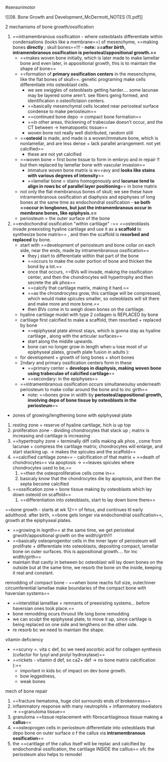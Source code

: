 #sensorimotor 

![[08. Bone Growth and Development_McDermott_NOTES (1).pdf]]

2 mechanisms of bone growth/ossification
1. ==intramembranous ossification - where osteoblasts differentiate within condensations (looks like a membrane==) of mesenchyme, ==making bones **directly** ; skull bones==!!! - **note: ==after *birth*, intramembranous ossification is periosteal/appositional growth.==**
	- ==makes woven bone initially, which is later made to make lamellar bone and even later, in appositional growth, this is to maintain the shape of bone== 
	- ==formation of **primary ossification centers** in the mesenchyme, like the flat bones of skull==. genetic programing make cells differentiate into osteoblast cells. 
		- we see swiggles of osteoblasts getting harder.... some lacunae may be layered some aren't. see fibers geing formed, and identification o osteofictaion centers. 
		- ==basically mesenchymal cells located near periosteal surface condense to make periosteum== 
		- ==continued bone depo -> compact bone formation== 
		- ==in other areas, thickening of trabeculae doesn't occur, and the CT between -> hematopoetic tissue== 
		- woven bone not really well distributed, random still 
	- ==**osteoid** is made, and made is a woven/immature bone, which is nonlamellar, and are less dense + lack parallel arrangement. not yet calcified== 
		- these are not yet calcified 
	- ==woven bone = first bone tissue to form in embryo and in repair !! but then replaced by lamellar bone with vascular invasion== 
		- immature woven bone matrix is w==avy and **looks like stains with various degrees of intensity**==
		- ==lamellar bone = stains homogenously and **lacunae tend to align in rows bc of parallel layer positioning**== in bone matrix 
	- not only the flat membranous bones of skull; we see these have intramembranous ossification at diaphysis and epiphyses of long bones at the same time as endochondral ossification - **so both ==occur in longbones, but just the intramembranous occur in membrane bones, like epiphysis.==**
	- periosteum = the outer surface of the bone 
2. ==endochondral ossification  "within cartilage" -== ==osteoblasts invade preexisting hyaline cartilage and use it as a **scaffold** to synthesize bone matrix== , and then the scaffold is **resorbed and replaced** by bone. 
	- start with ==development of periosteum and bone collar on each side, near the ends, made by intramembranous ossification==
		- they j start to differentiate within that part of the bone 
		- ==occurs to make the outer portion of bone and thicken the bond by a lot.== 
		- once that occurs, ==BVs will invade, making the ossification center, and then the chondrocytes will hypertrophy and then secrete the alk phos== 
		- ==calcify that cartilage matrix, making it hard.== 
		- ==as the chrondrocytes grow, this cartilage will be compressed, which would make spicules smaller, so osteoblasts will sit there and make more and more bone.== 
		- then BVs come in to weigh down bones on the cartilage. 
	- hyaline cartilage model with type 2 collagen is REPLACED by bone 
	- cartilage first calcified to make a scaffold, then resorbed + replaced by bone 
		- ==epiphyseal plate almost stays, which is gonna stay as hyaline cartilage , along with the articular surfaces== 
		- start along the middle upwards. 
		- bone can no longer grow in length when u lose most of ur epiphyseal plates, growth plate fusion in adults ): 
	- for development + growth of long bones + short bones
	- 2ndary and primary ossification centers form in these 
		- ==primary center = **develops in diaphysis, making woven bone using trabeculae of calcified cartilage**==
		- ==secondary: in the epiphyses==
	- ==intramembranous ossification occurs simultaneoulsy underneath periosteum to make collar around the bone and to inc girth== 
		- note: ==bones grow in width by **periosteal/appositional growth, involving depo of bone tissue by osteoblasts in the periosteum**==
- zones of growing/lengthening bone with epiphyseal plate
1. resting zone = reserve of hyaline cartilage, hich is up top 
2. proliferation zone - dividing chondrocytes that stack up ; matrix is increasing and cartilage is increasing 
3. ==hypertrophy zone = terminally diff cells making alk phos , come from lacunae + compress the cartilage matrix; chondrocytes will enlarge, and start stacking up.  -> makes the spicules and the scaffold== 
4. ==calcified cartilage zone== - calcification of that matrix + ==death of chondrocytes== via apoptosis -> ==leaves spicules where chondrocytes used to be,== 
	1. ==then the osteoproliferative cells come in== 
	2. basicaly know that the chondrocytes die by apoptosis, and then the septa become calcified 
5. ==ossification zone = bone tissue making by osteoblasts which lay down osteoid on scaffold== 
	1. ==differentiation into osteoblasts, start to lay down bone there== 

==bone growth - starts at wk 12== of fetus, and continues til early adulthood. 
after birth, ==bone gets longer via endochondrial ossification==, growth at the epiphyseal plates. 
- ==growing in legnth== 
at the same time, we get periosteal grwoth/appositional growth on the width/girth!!!
- ==basically osteoprogenitor cells in the inner layer of periosteum will prolifrate + differentiate into osteoblasts, depositing compact, lamellar bone on outer surfaces. this is appositional growth.... for inc width/girth== 
- maintain that cavity in between bc osteoblast will lay down bones on the outside but at the same time, we resorb the bone on the inside, keeping it real and constant. 

remodding of compact bone - ==when bone reachs full size, outer/inner circumferential lamellae make boundaries of the compact bone with haversian systems==
- ==interstitial lamelllae = remnants of preexisting systems... before haversian ones took place.== 
- bone remodding ocurs thruout life 
long bone remodding 
- we can sculpt the epiphyseal plate, to move it up, since cartilage is being replaced on one side and lengthens on the other side. 
- re resorb bc we need to maintain the shape. 


vitamin deficiency
- ==scurvy =. vita c def, bc we need ascorbic acid for collagen synthesis (cofactor for lysyl and prolyl hydroxylase)==
- ==rickets - vitamin d def, so ca2+ def -> no bone matrix calcification ):== 
	- important in kids bc of impact on dev bone growth. 
	- bow leggedness,
	- weak bones 

mech of bone repair
1. ==fracture hematoma, huge clot surrounds ends of brokenness==
2. inflammatory response with many neutrophils + inflammatory mediators -> ==granuloma tissue==
3. granuloma ==tissue replacement with fibrocartilaginous tissue making a **callus**== 
4. ==osteoprogen cells in periosteum differentiate into osteoblasts that depo bone on outer surface o f the callus via **intramembranous ossification**==
5. the ==caritlage of the callus itself will be replac and calcified by endochondral ossification, the cartilage INSIDE the calllus== 
ofc the periosteum also helps to remodel 